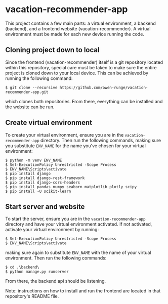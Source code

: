 # vacation-recommender-app
This project contains a few main parts: a virtual environment, a backend (backend), and a frontend website (vacation-recommender). A virtual environment must be made for each new device running the code.

## Cloning project down to local
Since the frontend (vacation-recommender) itself is a git repository located within this repository, special care must be taken to make sure the entire project is cloned down to your local device. This can be achieved by running the following command:
```
$ git clone --recursive https://github.com/owen-runge/vacation-recommender-app.git
```
which clones both repositories. From there, everything can be installed and the website can be run.

## Create virtual environment
To create your virtual environment, ensure you are in the `vacation-recommender-app` directory. Then run the following commands, making sure you substitute `ENV_NAME` for the name you've chosen for your virtual environment:
```
$ python -m venv ENV_NAME
$ Set-ExecutionPolicy Unrestricted -Scope Process
$ ENV_NAME\Scripts\activate
$ pip install django
$ pip install django-rest-framework
$ pip install django-cors-headers
$ pip install pandas numpy seaborn matplotlib plotly scipy
$ pip install -U scikit-learn
```
## Start server and website
To start the server, ensure you are in the `vacation-recommender-app` directory and have your virtual environment activated. If not activated, activate your virtual environment by running:
```
$ Set-ExecutionPolicy Unrestricted -Scope Process
$ ENV_NAME\Scripts\activate
```
making sure again to substitute `ENV_NAME` with the name of your virtual environment.
Then run the following commands:
```
$ cd .\backend\
$ python manage.py runserver
```
From there, the backend api should be listening.

Note: instructions on how to install and run the frontend are located in that repository's README file.
